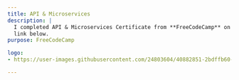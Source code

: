 ```yaml
---
title: API & Microservices
description: |
  I completed API & Microservices Certificate from **FreeCodeCamp** on *3rd June 2018*. For aquiring this certificate I had to complete various projects for them, which you can check out from my github or
  link below.
purpose: FreeCodeCamp

logo:
- https://user-images.githubusercontent.com/24803604/40882851-2bdffb60-66de-11e8-9677-433ecff14b71.png

---
```

